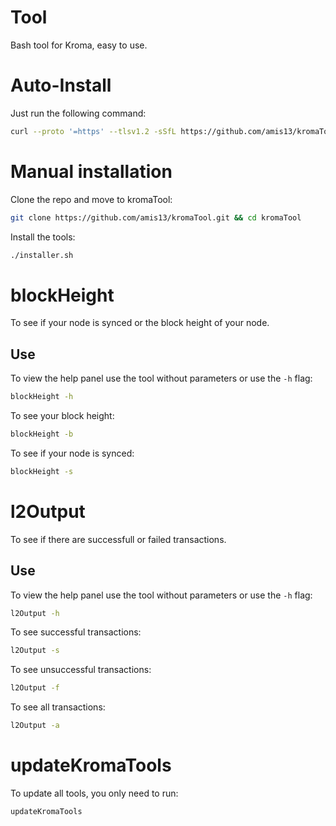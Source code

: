 # Tool

Bash tool for Kroma, easy to use.

# Auto-Install

Just run the following command:

```bash
curl --proto '=https' --tlsv1.2 -sSfL https://github.com/amis13/kromaTool/releases/download/Installer-Release/installer.sh | sudo sh
```

# Manual installation

Clone the repo and move to kromaTool:

```bash
git clone https://github.com/amis13/kromaTool.git && cd kromaTool
```

Install the tools:

```bash
./installer.sh
```

# blockHeight

To see if your node is synced or the block height of your node.

## Use

To view the help panel use the tool without parameters or use the `-h` flag:

```bash
blockHeight -h
```

To see your block height:

```bash
blockHeight -b
```

To see if your node is synced:

```bash
blockHeight -s
```

# l2Output

To see if there are successfull or failed transactions.

## Use

To view the help panel use the tool without parameters or use the `-h` flag:

```bash
l2Output -h
```

To see successful transactions:

```bash
l2Output -s
```

To see unsuccessful transactions:

```bash
l2Output -f
```

To see all transactions:

```bash
l2Output -a
```

# updateKromaTools

To update all tools, you only need to run:

```bash
updateKromaTools
```
